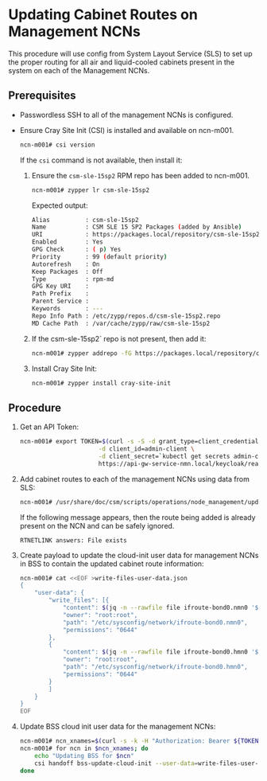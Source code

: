 # Updating Cabinet Routes on Management NCNs

This procedure will use config from System Layout Service (SLS) to set up the proper routing for all air and liquid-cooled cabinets present in the system on each of the Management NCNs.

## Prerequisites
-   Passwordless SSH to all of the management NCNs is configured.
-   Ensure Cray Site Init (CSI) is installed and available on ncn-m001.
    ```bash
    ncn-m001# csi version
    ```

    If the `csi` command is not available, then install it:
    1.  Ensure the `csm-sle-15sp2` RPM repo has been added to ncn-m001.
        ```bash
        ncn-m001# zypper lr csm-sle-15sp2
        ```

        Expected output:
        ```bash
        Alias          : csm-sle-15sp2
        Name           : CSM SLE 15 SP2 Packages (added by Ansible)
        URI            : https://packages.local/repository/csm-sle-15sp2
        Enabled        : Yes
        GPG Check      : ( p) Yes
        Priority       : 99 (default priority)
        Autorefresh    : On
        Keep Packages  : Off
        Type           : rpm-md
        GPG Key URI    : 
        Path Prefix    : 
        Parent Service : 
        Keywords       : ---
        Repo Info Path : /etc/zypp/repos.d/csm-sle-15sp2.repo
        MD Cache Path  : /var/cache/zypp/raw/csm-sle-15sp2
        ```

    2.  If the csm-sle-15sp2` repo is not present, then add it:
        ```bash
        ncn-m001# zypper addrepo -fG https://packages.local/repository/csm-sle-15sp2 csm-sle-15sp2
        ```

    3.  Install Cray Site Init:
        ```bash
        ncn-m001# zypper install cray-site-init
        ```

## Procedure

1.  Get an API Token:
    ```bash
    ncn-m001# export TOKEN=$(curl -s -S -d grant_type=client_credentials \
                          -d client_id=admin-client \
                          -d client_secret=`kubectl get secrets admin-client-auth -o jsonpath='{.data.client-secret}' | base64 -d` \
                          https://api-gw-service-nmn.local/keycloak/realms/shasta/protocol/openid-connect/token | jq -r '.access_token')
    ```

2.  Add cabinet routes to each of the management NCNs using data from SLS:
    ```bash
    ncn-m001# /usr/share/doc/csm/scripts/operations/node_management/update-ncn-cabinet-routes.sh
    ```

    If the following message appears, then the route being added is already present on the NCN and can be safely ignored.
    ```
    RTNETLINK answers: File exists
    ```

3.  Create payload to update the cloud-init user data for management NCNs in BSS to contain the updated cabinet route information:
    ```bash
    ncn-m001# cat <<EOF >write-files-user-data.json
    {
        "user-data": {
            "write_files": [{
                "content": $(jq -n --rawfile file ifroute-bond0.nmn0 '$file'),
                "owner": "root:root",
                "path": "/etc/sysconfig/network/ifroute-bond0.nmn0",
                "permissions": "0644"
            },
            {
                "content": $(jq -n --rawfile file ifroute-bond0.hmn0 '$file'),
                "owner": "root:root",
                "path": "/etc/sysconfig/network/ifroute-bond0.hmn0",
                "permissions": "0644"
            }
            ]
        }
    }
    EOF
    ```

4.  Update BSS cloud init user data for the management NCNs:
    ```bash
    ncn-m001# ncn_xnames=$(curl -s -k -H "Authorization: Bearer ${TOKEN}" "https://api-gw-service-nmn.local/apis/sls/v1/search/hardware?extra_properties.Role=Management" | jq -r '.[] | .Xname' | sort)
    ncn-m001# for ncn in $ncn_xnames; do 
        echo "Updating BSS for $ncn"
        csi handoff bss-update-cloud-init --user-data=write-files-user-data.json --limit=${ncn}
    done
    ```